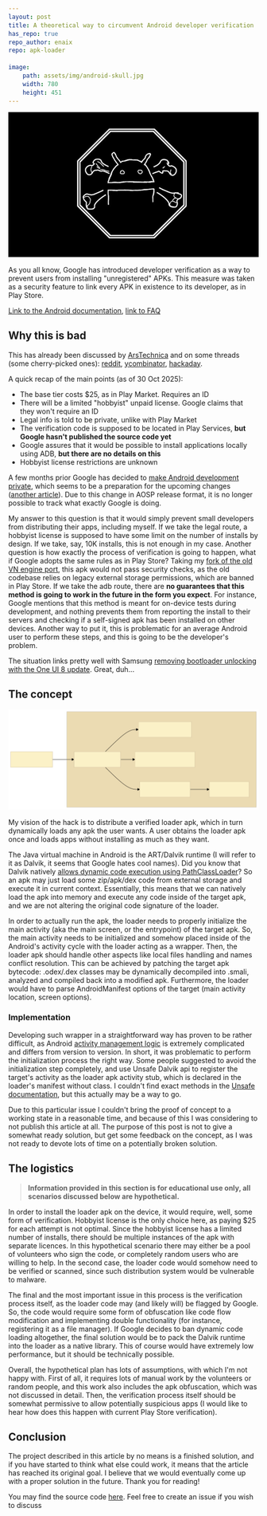 ```yaml
---
layout: post
title: A theoretical way to circumvent Android developer verification
has_repo: true
repo_author: enaix
repo: apk-loader

image:
    path: assets/img/android-skull.jpg
    width: 780
    height: 451
---
```


<img src="/assets/img/android-skull.jpg" alt="android skull" class="img-hover">

As you all know, Google has introduced developer verification as a way to prevent users from installing "unregistered" APKs. This measure was taken as a security feature to link every APK in existence to its developer, as in Play Store.

[Link to the Android documentation](https://developer.android.com/developer-verification), [link to FAQ](https://developer.android.com/developer-verification/guides/faq)



## Why this is bad

This has already been discussed by [ArsTechnica](https://arstechnica.com/gadgets/2025/10/google-confirms-android-dev-verification-will-have-free-and-paid-tiers-no-public-list-of-devs/) and on some threads (some cherry-picked ones): [reddit](https://old.reddit.com/r/Android/comments/1nwddik/heres_how_androids_new_app_verification_rules/), [ycombinator](https://news.ycombinator.com/item?id=45017028), [hackaday](https://hackaday.com/2025/08/26/google-will-require-developer-verification-even-for-sideloading/).

A quick recap of the main points (as of 30 Oct 2025):

- The base tier costs $25, as in Play Market. Requires an ID
- There will be a limited "hobbyist" unpaid license. Google claims that they won't require an ID
- Legal info is told to be private, unlike with Play Market
- The verification code is supposed to be located in Play Services, **but Google hasn't published the source code yet**
- Google assures that it would be possible to install applications locally using ADB, **but there are no details on this**
- Hobbyist license restrictions are unknown

A few months prior Google has decided to [make Android development private](https://arstechnica.com/gadgets/2025/03/google-makes-android-development-private-will-continue-open-source-releases/), which seems to be a preparation for the upcoming changes ([another article](https://www.androidauthority.com/google-not-killing-aosp-3566882/)). Due to this change in AOSP release format, it is no longer possible to track what exactly Google is doing.

My answer to this question is that it would simply prevent small developers from distributing their apps, including myself. If we take the legal route, a hobbyist license is supposed to have some limit on the number of installs by design. If we take, say, 10K installs, this is not enough in my case. Another question is how exactly the process of verification is going to happen, what if Google adopts the same rules as in Play Store? Taking my [fork of the old VN engine port](https://github.com/enaix/Kirikiroid2-debloated), this apk would not pass security checks, as the old codebase relies on legacy external storage permissions, which are banned in Play Store. If we take the adb route, there are **no guarantees that this method is going to work in the future in the form you expect**. For instance, Google mentions that this method is meant for on-device tests during development, and nothing prevents them from reporting the install to their servers and checking if a self-signed apk has been installed on other devices. Another way to put it, this is problematic for an average Android user to perform these steps, and this is going to be the developer's problem.

The situation links pretty well with Samsung [removing bootloader unlocking with the One UI 8 update](https://www.sammobile.com/news/say-goodbye-to-your-custom-roms-as-one-ui-8-kills-bootloader-unlock/). Great, duh...

## The concept

![apk loader](/assets/img/loader1.svg)

My vision of the hack is to distribute a verified loader apk, which in turn dynamically loads any apk the user wants. A user obtains the loader apk once and loads apps without installing as much as they want.

The Java virtual machine in Android is the ART/Dalvik runtime (I will refer to it as Dalvik, it seems that Google hates cool names). Did you know that Dalvik natively [allows dynamic code execution using PathClassLoader](https://developer.android.com/reference/dalvik/system/PathClassLoader)? So an apk may just load some zip/apk/dex code from external storage and execute it in current context. Essentially, this means that we can natively load the apk into memory and execute any code inside of the target apk, and we are not altering the original code signature of the loader.

In order to actually run the apk, the loader needs to properly initialize the main activity (aka the main screen, or the entrypoint) of the target apk. So, the main activity needs to be initialized and somehow placed inside of the Android's activity cycle with the loader acting as a wrapper. Then, the loader apk should handle other aspects like local files handling and names conflict resolution. This can be achieved by patching the target apk bytecode: .odex/.dex classes may be dynamically decompiled into .smali, analyzed and compiled back into a modified apk. Furthermore, the loader would have to parse AndroidManifest options of the target (main activity location, screen options).

### Implementation

Developing such wrapper in a straightforward way has proven to be rather difficult, as Android [activity management logic](https://android.googlesource.com/platform/frameworks/base/+/master/core/java/android/app/Activity.java) is extremely complicated and differs from version to version. In short, it was problematic to perform the initialization process the right way. Some people suggested to avoid the initialization step completely, and use Unsafe Dalvik api to register the target's activity as the loader apk activity stub, which is declared in the loader's manifest without class. I couldn't find exact methods in the [Unsafe documentation](https://developer.android.com/reference/sun/misc/Unsafe), but this actually may be a way to go.

Due to this particular issue I couldn't bring the proof of concept to a working state in a reasonable time, and because of this I was considering to not publish this article at all. The purpose of this post is not to give a somewhat ready solution, but get some feedback on the concept, as I was not ready to devote lots of time on a potentially broken solution.


## The logistics

> **Information provided in this section is for educational use only, all scenarios discussed below are hypothetical.**

In order to install the loader apk on the device, it would require, well, some form of verification. Hobbyist license is the only choice here, as paying $25 for each attempt is not optimal. Since the hobbyist license has a limited number of installs, there should be multiple instances of the apk with separate licences. In this hypothetical scenario there may either be a pool of volunteers who sign the code, or completely random users who are willing to help. In the second case, the loader code would somehow need to be verified or scanned, since such distribution system would be vulnerable to malware.

The final and the most important issue in this process is the verification process itself, as the loader code may (and likely will) be flagged by Google. So, the code would require some form of obfuscation like code flow modification and implementing double functionality (for instance, registering it as a file manager). If Google decides to ban dynamic code loading altogether, the final solution would be to pack the Dalvik runtime into the loader as a native library. This of course would have extremely low performance, but it should be technically possible.

Overall, the hypothetical plan has lots of assumptions, with which I'm not happy with. First of all, it requires lots of manual work by the volunteers or random people, and this work also includes the apk obfuscation, which was not discussed in detail. Then, the verification process itself should be somewhat permissive to allow potentially suspicious apps (I would like to hear how does this happen with current Play Store verification).

## Conclusion

The project described in this article by no means is a finished solution, and if you have started to think what else could work, it means that the article has reached its original goal. I believe that we would eventually come up with a proper solution in the future. Thank you for reading!


You may find the source code [here](https://github.com/enaix/apk-loader). Feel free to create an issue if you wish to discuss
